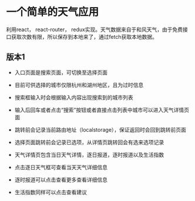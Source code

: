# 一个简单的天气应用
利用react， react-router， redux实现。天气数据来自于和风天气，由于免费接口获取次数有限，所以保存到本地来了，通过fetch获取本地数据。

## 版本1
+ 入口页面是搜索页面，可切换至选择页面
+ 目前可供选择的城市仅限杭州和湖州地区，且为过时信息
+ 搜索框输入时会根据输入内容出现搜索到的城市列表
+ 输入后回车或者点击“搜索”按钮或者直接点击列表中城市可以进入天气详情页面
+ 跳转前会记录当前路由地址（localstorage），保证返回时会回到跳转前页面
+ 选择页面跳转前会记录已选项，从详情页跳转回会有选来选项记录

+ 天气详情页包含当日天气详情，逐日报道，逐时报道以及生活指数
+ 点击逐日天气框可查看当天天气详细信息
+ 逐时报道可以点击查看更多查看详细信息
+ 生活指数同样可以点击查看建议